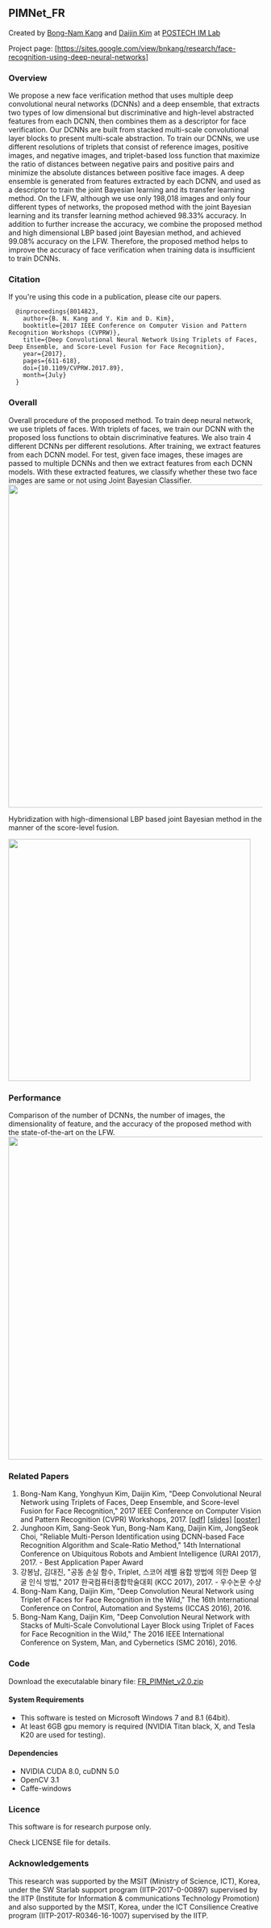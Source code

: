 ## PIMNet_FR
Created by [Bong-Nam Kang](https://sites.google.com/view/bnkang/home) and [Daijin Kim](http://imlab.postech.ac.kr/members_d.htm) at [POSTECH IM Lab](http://imlab.postech.ac.kr)

Project page: [https://sites.google.com/view/bnkang/research/face-recognition-using-deep-neural-networks]


### Overview
We propose a new face verification method that uses multiple deep convolutional neural networks (DCNNs) and a deep ensemble, that extracts two types of low dimensional but discriminative and high-level abstracted features from each DCNN, then combines them as a descriptor for face verification. Our DCNNs are built from stacked multi-scale convolutional layer blocks to present multi-scale abstraction. To train our DCNNs, we use different resolutions of triplets that consist of reference images, positive images, and negative images, and triplet-based loss function that maximize the ratio of distances between negative pairs and positive pairs and minimize the absolute distances between positive face images. A deep ensemble is generated from features extracted by each DCNN, and used as a descriptor to train the joint Bayesian learning and its transfer learning method. On the LFW, although we use only 198,018 images and only four different types of networks, the proposed method with the joint Bayesian learning and its transfer learning method achieved 98.33% accuracy. In addition to further increase the accuracy, we combine the proposed method and high dimensional LBP based joint Bayesian method, and achieved 99.08% accuracy on the LFW. Therefore, the proposed method helps to improve the accuracy of face verification when training data is insufficient to train DCNNs.


### Citation

If you're using this code in a publication, please cite our papers.
```     
  @inproceedings{8014823, 
    author={B. N. Kang and Y. Kim and D. Kim}, 
    booktitle={2017 IEEE Conference on Computer Vision and Pattern Recognition Workshops (CVPRW)}, 
    title={Deep Convolutional Neural Network Using Triplets of Faces, Deep Ensemble, and Score-Level Fusion for Face Recognition}, 
    year={2017}, 
    pages={611-618}, 
    doi={10.1109/CVPRW.2017.89}, 
    month={July}
  }
```


### Overall

Overall procedure of the proposed method. To train deep neural network, we use triplets of faces. With triplets of faces, we train our DCNN with the proposed loss functions to obtain discriminative features. We also train 4 different DCNNs per different resolutions. After training, we extract features from each DCNN model. For test, given face images, these images are passed to multiple DCNNs and then we extract features from each DCNN models. With these extracted features, we classify whether these two face images are same or not using Joint Bayesian Classifier.
   <img src="https://github.com/bnkang/PIMNet_FR/blob/master/resource/research_fr_overview.jpg?raw=true" width=640>
   
Hybridization with high-dimensional LBP based joint Bayesian method in the manner of the score-level fusion.
    
   <img src="https://github.com/bnkang/PIMNet_FR/blob/master/resource/research_fr_fusion.jpg?raw=true" width=480>


### Performance
Comparison of the number of DCNNs, the number of images, the dimensionality of feature, and the accuracy of the proposed method with the state-of-the-art on the LFW.
<img src="https://github.com/bnkang/PIMNet_FR/blob/master/resource/research_fr_result_lfw.png?raw=true" width=640>


### Related Papers

1. Bong-Nam Kang, Yonghyun Kim, Daijin Kim, "Deep Convolutional Neural Network using Triplets of Faces, Deep Ensemble, and Score-level Fusion for Face Recognition,"  2017 IEEE Conference on Computer Vision and Pattern Recognition (CVPR) Workshops, 2017.  [[pdf]](http://openaccess.thecvf.com/content_cvpr_2017_workshops/w6/papers/Kang_Deep_Convolutional_Neural_CVPR_2017_paper.pdf) [[slides]](http://vislab.ucr.edu/Biometrics2017/program_slides/PaperID56_CVPRW_BNKANG_Oral.pdf) [[poster]](http://vislab.ucr.edu/Biometrics2017/program_slides/PaperID56_CVPRW_BNKANG_Poster.pdf)
2. Junghoon Kim, Sang-Seok Yun, Bong-Nam Kang, Daijin Kim, JongSeok Choi, "Reliable Multi-Person Identification using DCNN-based Face Recognition Algorithm and Scale-Ratio Method," 14th International Conference on Ubiquitous Robots and Ambient Intelligence (URAI 2017), 2017. - Best Application Paper Award
3. 강봉남, 김대진, "공동 손실 함수, Triplet, 스코어 레벨 융합 방법에 의한 Deep 얼굴 인식 방법," 2017 한국컴퓨터종합학술대회 (KCC 2017), 2017.  - 우수논문 수상
4. Bong-Nam Kang, Daijin Kim, "Deep Convolution Neural Network using Triplet of Faces for Face Recognition in the Wild," The 16th International Conference on Control, Automation and Systems (ICCAS 2016), 2016.
5. Bong-Nam Kang, Daijin Kim, "Deep Convolution Neural Network with Stacks of Multi-Scale Convolutional Layer Block using Triplet of Faces for Face Recognition in the Wild," The 2016 IEEE International Conference on System, Man, and Cybernetics (SMC 2016), 2016.


### Code

Download the executalable binary file: [FR_PIMNet_v2.0.zip](http://imlab.postech.ac.kr/software/FR_PIMNET_v2.0.zip)

 #### System Requirements
  * This software is tested on Microsoft Windows 7 and 8.1 (64bit).
  * At least 6GB gpu memory is required (NVIDIA Titan black, X, and Tesla K20 are used for testing).
 #### Dependencies
  * NVIDIA CUDA 8.0, cuDNN 5.0
  * OpenCV 3.1
  * Caffe-windows
  

### Licence

This software is for research purpose only.

Check LICENSE file for details.


### Acknowledgements

This research was supported by the MSIT (Ministry of Science, ICT), Korea, under the SW Starlab support program (IITP-2017-0-00897) supervised by the IITP (Institute for Information & communications Technology Promotion) and also supported by the MSIT, Korea, under the ICT Consilience Creative program (IITP-2017-R0346-16-1007) supervised by the IITP.

